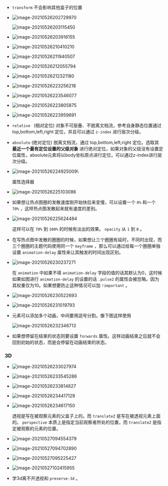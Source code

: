 + `transform` 不会影响其他盒子的位置

+ ![image-20210526202729970](https://cdn.jsdelivr.net/gh/smallzhong/new-picgo-pic-bed@master//image-20210526202729970.png)

  ![image-20210526203115450](https://cdn.jsdelivr.net/gh/smallzhong/new-picgo-pic-bed@master//image-20210526203115450.png)

+ ![image-20210526203916155](C:\Users\雨初\AppData\Roaming\Typora\typora-user-images\image-20210526203916155.png)

+ ![image-20210526210410210](C:\Users\雨初\AppData\Roaming\Typora\typora-user-images\image-20210526210410210.png)

+ ![image-20210526211940507](https://cdn.jsdelivr.net/gh/smallzhong/new-picgo-pic-bed@master//image-20210526211940507.png)

+ ![image-20210526212055794](C:\Users\雨初\AppData\Roaming\Typora\typora-user-images\image-20210526212055794.png)

+ ![image-20210526212321180](https://cdn.jsdelivr.net/gh/smallzhong/new-picgo-pic-bed@master//image-20210526212321180.png)

+ ![image-20210526223256218](https://cdn.jsdelivr.net/gh/smallzhong/new-picgo-pic-bed@master//image-20210526223256218.png)

+ ![image-20210526223546077](https://cdn.jsdelivr.net/gh/smallzhong/new-picgo-pic-bed@master//image-20210526223546077.png)

+ ![image-20210526223805875](https://cdn.jsdelivr.net/gh/smallzhong/new-picgo-pic-bed@master//image-20210526223805875.png)

+ ![image-20210526223959691](https://cdn.jsdelivr.net/gh/smallzhong/new-picgo-pic-bed@master//image-20210526223959691.png)

+ `relative ` (相对定位) 对象不可层叠、不脱离文档流，参考自身静态位置通过 top,bottom,left,right 定位，并且可以通过 `z-index` 进行层次分级。

+ `absolute` (绝对定位) 脱离文档流，通过 top,bottom,left,right 定位。选取其 **最近一个最有定位设置的父级对象** 进行绝对定位，如果对象的父级没有设置定位属性，absolute元素将以body坐标原点进行定位，可以通过z-index进行层次分级。

+ ![image-20210526224925009](C:\Users\雨初\AppData\Roaming\Typora\typora-user-images\image-20210526224925009.png)\

  属性选择器

+ ![image-20210526225103086](C:\Users\雨初\AppData\Roaming\Typora\typora-user-images\image-20210526225103086.png)

+ 如果想让热点图圈的发散速度刚开始快后来变慢，可以设置一个 `0%` 和一个 `70%` ，这样热点图发散起来就有速度的差别。

+ ![image-20210526225624484](C:\Users\雨初\AppData\Roaming\Typora\typora-user-images\image-20210526225624484.png)

  这样可以在 `70%` 到 `100%` 的时候有淡出的效果。 `opacity` 从 `1` 到 `0` 。

+ 在写热点图中发散的圈圈的时候，如果想让三个圈圈有延时，不同时出现，而三个圈圈的主题代码使用同一个 `keyframe` ，那么可以通过给每一个圈圈单独设置 `animation-delay` 属性来让其触发的时间出现区别。

+ ![image-20210526230237271](C:\Users\雨初\AppData\Roaming\Typora\typora-user-images\image-20210526230237271.png)

  在 `animation` 中如果不填 `animation-delay` 字段的值的话其默认为0，这时候如果如图进行 `animation-delay` 的设置的话 `.pulse2` 的属性会被忽略。因为其权重仅为10。如果想要防止这种情况可以加 `!important` 。

+ ![image-20210526230522693](https://cdn.jsdelivr.net/gh/smallzhong/new-picgo-pic-bed@master//image-20210526230522693.png)

+ ![image-20210526231019793](https://cdn.jsdelivr.net/gh/smallzhong/new-picgo-pic-bed@master//image-20210526231019793.png)

+ 元素可以添加多个动画，中间要用逗号分割。像下图这样使用

  ![image-20210526232346713](C:\Users\雨初\AppData\Roaming\Typora\typora-user-images\image-20210526232346713.png)

+ 如果想停留在结束的状态则要设置 `forwards` 属性。这样动画结束之后就不会回到初始的状态，而是会停留在动画结束的状态。

### 3D

+ ![image-20210526233027974](C:\Users\雨初\AppData\Roaming\Typora\typora-user-images\image-20210526233027974.png)

+ ![image-20210526233545286](C:\Users\雨初\AppData\Roaming\Typora\typora-user-images\image-20210526233545286.png)

+ ![image-20210526233814827](C:\Users\雨初\AppData\Roaming\Typora\typora-user-images\image-20210526233814827.png)

+ ![image-20210526234417129](C:\Users\雨初\AppData\Roaming\Typora\typora-user-images\image-20210526234417129.png)

+ ![image-20210526234617150](C:\Users\雨初\AppData\Roaming\Typora\typora-user-images\image-20210526234617150.png)

  透视是写在被观察元素的父盒子上的。而 `translateZ` 是写在被透视元素上面的。 `perspective` 本质上是指定当前观察者所处的位置，而 `translateZ` 是指定被观察的元素的位置。

+ ![image-20210527094554379](C:\Users\雨初\AppData\Roaming\Typora\typora-user-images\image-20210527094554379.png)
+ ![image-20210527094702890](C:\Users\雨初\AppData\Roaming\Typora\typora-user-images\image-20210527094702890.png)
+ ![image-20210527095225427](C:\Users\雨初\AppData\Roaming\Typora\typora-user-images\image-20210527095225427.png)
+ ![image-20210527102415955](C:\Users\雨初\AppData\Roaming\Typora\typora-user-images\image-20210527102415955.png)
+ 学3d离不开透视和 `preserve-3d` 。